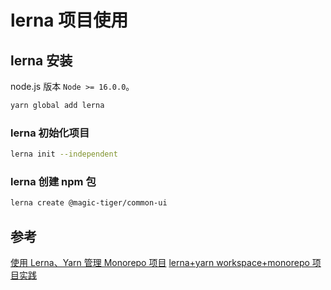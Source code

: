 # lerna 项目使用

## lerna 安装

node.js 版本 `Node >= 16.0.0`。

```bash
yarn global add lerna
```

### lerna 初始化项目

```bash
lerna init --independent
```

### lerna 创建 npm 包

```bash
lerna create @magic-tiger/common-ui
```

## 参考

[使用 Lerna、Yarn 管理 Monorepo 项目](https://segmentfault.com/a/1190000039795228)
[lerna+yarn workspace+monorepo 项目实践](https://juejin.cn/post/6995192650512990239)
